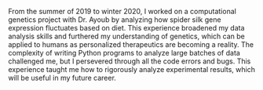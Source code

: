 From the summer of 2019 to winter 2020, I worked on a computational genetics project with Dr. Ayoub by analyzing how spider silk gene expression fluctuates based on diet. This experience broadened my data analysis skills and furthered my understanding of genetics, which can be applied to humans as personalized therapeutics are becoming a reality. 
The complexity of writing Python programs to analyze large batches of data challenged me, but I persevered through all the code errors and bugs. This experience taught me how to rigorously analyze experimental results, which will be useful in my future career.
